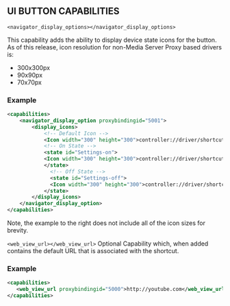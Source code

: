## UI BUTTON CAPABILITIES

`<navigator_display_options></navigator_display_options>` 

This capability adds the ability to display device state icons for the button. As of this release, icon resolution for non-Media Server Proxy based drivers is:

- 300x300px
- 90x90px 
- 70x70px

### Example

```xml
<capabilities>
    <navigator_display_option proxybindingid="5001">
        <display_icons>
            <!-- Default Icon -->
            <Icon width="300" height="300">controller://driver/shortcutTest/icons/msp_ico_settings/msp_ico_settings_300.png</Icon>
            <!-- On State -->
            <state id="Settings-on">
            <Icon width="300" height="300">controller://driver/shortcutTest/icons/msp_ico_settings_a/msp_ico_settings_a_300.png</Icon>
            </state>
              <!-- Off State -->
              <state id="Settings-off">
              <Icon width="300" height="300">controller://driver/shortcutTest/icons/msp_ico_settings/msp_ico_settings_a_300.png</Icon>
            </state>     
        </display_icons>
    </navigator_display_option>
</capabilities>
```

Note, the example to the right does not include all of the icon sizes for brevity.




`<web_view_url></web_view_url>`
Optional Capability which, when added contains the default URL that is associated with the shortcut.

### Example

```xml
<capabilities>
   <web_view_url proxybindingid="5000">http://youtube.com</web_view_url>
</capabilities>
```

